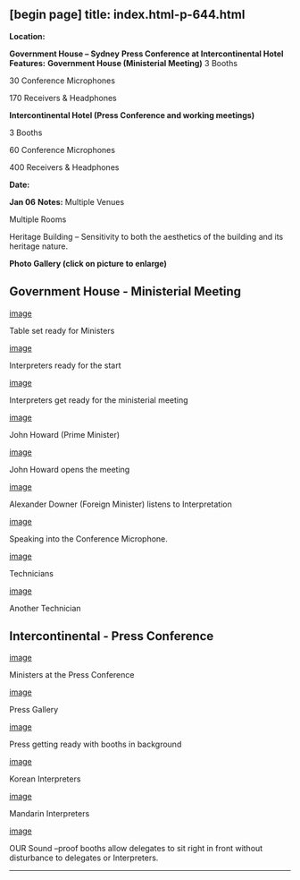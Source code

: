 [begin page]
 title: index.html-p-644.html
----------------------------------------------------------

**Location:**

**Government House – Sydney**    **Press Conference at Intercontinental Hotel**    **Features:**    **Government House (Ministerial Meeting)**    3 Booths

30 Conference Microphones

170 Receivers &amp; Headphones

**Intercontinental Hotel (Press Conference    and working meetings)**

3 Booths

60 Conference Microphones

400 Receivers &amp; Headphones

**Date:**

**Jan 06**    **Notes:**    Multiple Venues

Multiple Rooms

Heritage Building – Sensitivity to both the aesthetics of the building and its heritage nature.

**Photo Gallery (click on picture to enlarge)**

## Government House - Ministerial Meeting

[image](wp-content/uploads/2011/09/table_ministers.jpg)

Table set ready for Ministers

[image](wp-content/uploads/2011/09/interpreters_ready.jpg)

Interpreters ready for the start

[image](wp-content/uploads/2011/09/ministeral_meeting.jpg)

Interpreters get ready for the ministerial meeting

[image](wp-content/uploads/2011/09/prime_minister.jpg)

John Howard (Prime Minister)

[image](wp-content/uploads/2011/09/john_howard_meeting.jpg)

John Howard opens the meeting

[image](wp-content/uploads/2011/09/alexander_downer.jpg)

Alexander Downer (Foreign Minister) listens to Interpretation

[image](wp-content/uploads/2011/09/speaking_conference.jpg)

Speaking into the Conference Microphone.

[image](wp-content/uploads/2011/09/technicians.jpg)

Technicians

[image](wp-content/uploads/2011/09/another_technician.jpg)

Another Technician

## Intercontinental - Press Conference

[image](wp-content/uploads/2011/09/ministers_press_conference.jpg)

Ministers at the Press Conference

[image](wp-content/uploads/2011/09/press_gallery.jpg)

Press Gallery

[image](wp-content/uploads/2011/09/booths_background.jpg)

Press getting ready with booths in background

[image](wp-content/uploads/2011/09/korean_interpreters.jpg)

Korean Interpreters

[image](wp-content/uploads/2011/09/mandarin_interpreters.jpg)

Mandarin Interpreters

[image](wp-content/uploads/2011/09/sound_proof_booth.jpg)

OUR Sound –proof booths allow delegates to sit right in front without disturbance to delegates or Interpreters.




----------------------------------------------------------
